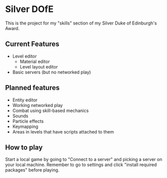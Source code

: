# Silver DOfE
This is the project for my "skills" section of my Silver Duke of Edinburgh's Award.

## Current Features
* Level editor
  * Material editor
  * Level layout editor
* Basic servers (but no networked play)

## Planned features
* Entity editor
* Working networked play
* Combat using skill-based mechanics
* Sounds
* Particle effects
* Keymapping
* Areas in levels that have scripts attached to them

## How to play
Start a local game by going to "Connect to a server" and picking a server on your local machine. Remember to go to settings and click "install required packages" before playing.
